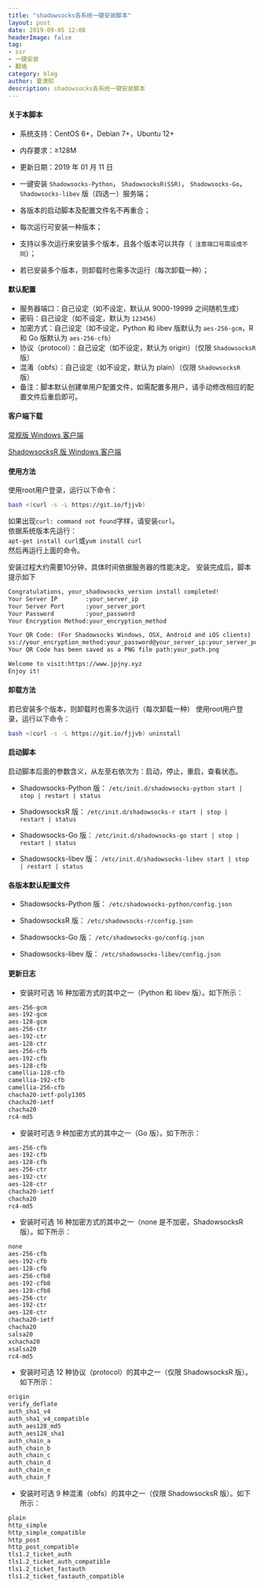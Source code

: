 ```yaml
---
title: "shadowsocks各系统一键安装脚本"
layout: post
date: 2019-09-05 12:08
headerImage: false
tag:
- ssr
- 一键安装
- 翻墙
category: blog
author: 夏潇熙
description: shadowsocks各系统一键安装脚本
---
```


#### 关于本脚本
* 系统支持：CentOS 6+，Debian 7+，Ubuntu 12+



* 内存要求：≥128M
* 更新日期：2019 年 01 月 11 日
* 一键安装 `Shadowsocks-Python`， `ShadowsocksR(SSR)`， `Shadowsocks-Go`， `Shadowsocks-libev` 版（四选一）服务端；
* 各版本的启动脚本及配置文件名不再重合；
* 每次运行可安装一种版本；
* 支持以多次运行来安装多个版本，且各个版本可以共存（``` 注意端口号需设成不同```）；
* 若已安装多个版本，则卸载时也需多次运行（每次卸载一种）；

#### 默认配置
* 服务器端口：自己设定（如不设定，默认从 9000-19999 之间随机生成）
* 密码：自己设定（如不设定，默认为 `123456`）
* 加密方式：自己设定（如不设定，Python 和 libev 版默认为 `aes-256-gcm`，R 和 Go 版默认为 `aes-256-cfb`）
* 协议（protocol）：自己设定（如不设定，默认为 origin）（仅限 `ShadowsocksR` 版）
* 混淆（obfs）：自己设定（如不设定，默认为 plain）（仅限 `ShadowsocksR` 版）
* 备注：脚本默认创建单用户配置文件，如需配置多用户，请手动修改相应的配置文件后重启即可。

#### 客户端下载

<a href="https://github.com/shadowsocks/shadowsocks-windows/releases" target="_blank">常规版 Windows 客户端</a>

<a href="https://github.com/AppSo/shadowsocks-rss/releases" target="_blank">ShadowsocksR 版 Windows 客户端</a>

#### 使用方法
使用root用户登录，运行以下命令：

```bash
bash <(curl -s -L https://git.io/fjjvb)
```
如果出现`curl: command not found`字样，请安装`curl`。    
依据系统版本先运行：    
`apt-get install curl`或`yum install curl`     
然后再运行上面的命令。    

安装过程大约需要10分钟，具体时间依据服务器的性能决定。
安装完成后，脚本提示如下
```bash
Congratulations, your_shadowsocks_version install completed!
Your Server IP        :your_server_ip
Your Server Port      :your_server_port
Your Password         :your_password
Your Encryption Method:your_encryption_method

Your QR Code: (For Shadowsocks Windows, OSX, Android and iOS clients)
ss://your_encryption_method:your_password@your_server_ip:your_server_port
Your QR Code has been saved as a PNG file path:your_path.png

Welcome to visit:https://www.jpjny.xyz
Enjoy it!
```

#### 卸载方法
若已安装多个版本，则卸载时也需多次运行（每次卸载一种）
使用root用户登录，运行以下命令：

```bash
bash <(curl -s -L https://git.io/fjjvb) uninstall
```

#### 启动脚本
启动脚本后面的参数含义，从左至右依次为：启动，停止，重启，查看状态。

* Shadowsocks-Python 版：
`/etc/init.d/shadowsocks-python start | stop | restart | status`

* ShadowsocksR 版：
`/etc/init.d/shadowsocks-r start | stop | restart | status`

* Shadowsocks-Go 版：
`/etc/init.d/shadowsocks-go start | stop | restart | status`

* Shadowsocks-libev 版：
`/etc/init.d/shadowsocks-libev start | stop | restart | status`

#### 各版本默认配置文件
* Shadowsocks-Python 版：
`/etc/shadowsocks-python/config.json`

* ShadowsocksR 版：
`/etc/shadowsocks-r/config.json`

* Shadowsocks-Go 版：
`/etc/shadowsocks-go/config.json`

* Shadowsocks-libev 版：
`/etc/shadowsocks-libev/config.json`

#### 更新日志

* 安装时可选 16 种加密方式的其中之一（Python 和 libev 版）。如下所示：
```bash
aes-256-gcm
aes-192-gcm
aes-128-gcm
aes-256-ctr
aes-192-ctr
aes-128-ctr
aes-256-cfb
aes-192-cfb
aes-128-cfb
camellia-128-cfb
camellia-192-cfb
camellia-256-cfb
chacha20-ietf-poly1305
chacha20-ietf
chacha20
rc4-md5
```

* 安装时可选 9 种加密方式的其中之一（Go 版）。如下所示：
```bash
aes-256-cfb
aes-192-cfb
aes-128-cfb
aes-256-ctr
aes-192-ctr
aes-128-ctr
chacha20-ietf
chacha20
rc4-md5
```

* 安装时可选 16 种加密方式的其中之一（none 是不加密，ShadowsocksR 版）。如下所示：
```bash
none
aes-256-cfb
aes-192-cfb
aes-128-cfb
aes-256-cfb8
aes-192-cfb8
aes-128-cfb8
aes-256-ctr
aes-192-ctr
aes-128-ctr
chacha20-ietf
chacha20
salsa20
xchacha20
xsalsa20
rc4-md5
```

* 安装时可选 12 种协议（protocol）的其中之一（仅限 ShadowsocksR 版）。如下所示：
```bash
origin
verify_deflate
auth_sha1_v4
auth_sha1_v4_compatible
auth_aes128_md5
auth_aes128_sha1
auth_chain_a
auth_chain_b
auth_chain_c
auth_chain_d
auth_chain_e
auth_chain_f
```

* 安装时可选 9 种混淆（obfs）的其中之一（仅限 ShadowsocksR 版）。如下所示：
```bash
plain
http_simple
http_simple_compatible
http_post
http_post_compatible
tls1.2_ticket_auth
tls1.2_ticket_auth_compatible
tls1.2_ticket_fastauth
tls1.2_ticket_fastauth_compatible
```
